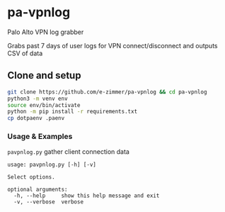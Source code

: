 # pa-vpnlog
Palo Alto VPN log grabber

Grabs past 7 days of user logs for VPN connect/disconnect and outputs CSV of data

## Clone and setup

```bash
git clone https://github.com/e-zimmer/pa-vpnlog && cd pa-vpnlog
python3 -m venv env  
source env/bin/activate  
python -m pip install -r requirements.txt  
cp dotpaenv .paenv  
```

### Usage & Examples
`pavpnlog.py` gather client connection data
```
usage: pavpnlog.py [-h] [-v]

Select options.

optional arguments:
  -h, --help     show this help message and exit
  -v, --verbose  verbose
```
